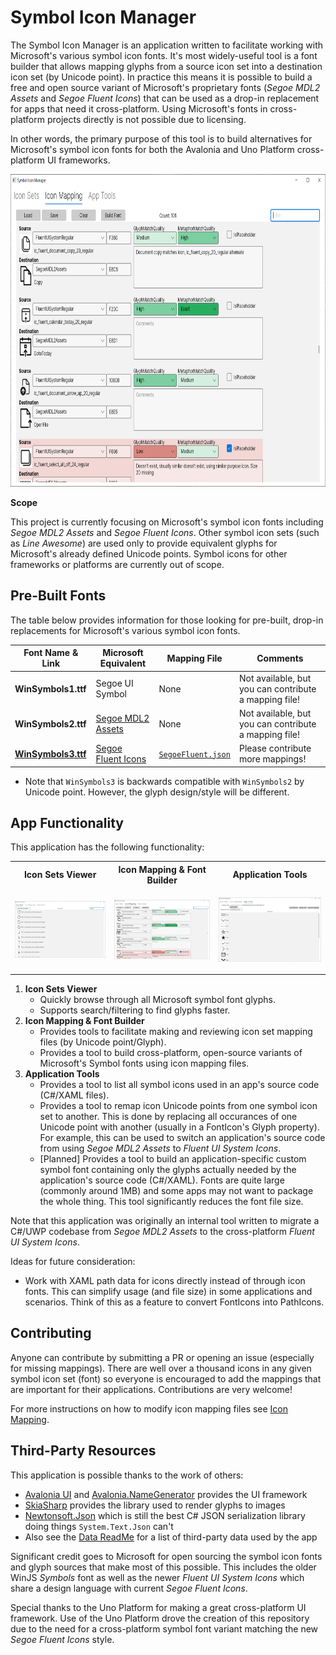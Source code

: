 # Symbol Icon Manager

The Symbol Icon Manager is an application written to facilitate working with Microsoft's various symbol icon fonts. It's most widely-useful tool is a font builder that allows mapping glyphs from a source icon set into a destination icon set (by Unicode point). In practice this means it is possible to build a free and open source variant of Microsoft's proprietary fonts (*Segoe MDL2 Assets* and *Segoe Fluent Icons*) that can be used as a drop-in replacement for apps that need it cross-platform. Using Microsoft's fonts in cross-platform projects directly is not possible due to licensing.

In other words, the primary purpose of this tool is to build alternatives for Microsoft's symbol icon fonts for both the Avalonia and Uno Platform cross-platform UI frameworks.

<p align="center">
  <img src="https://github.com/robloo/SymbolIconManager/raw/main/Docs/Images/IconMappingView.png" height="500px">
</p>

**Scope**

This project is currently focusing on Microsoft's symbol icon fonts including *Segoe MDL2 Assets* and *Segoe Fluent Icons*. Other symbol icon sets (such as *Line Awesome*) are used only to provide equivalent glyphs for Microsoft's already defined Unicode points. Symbol icons for other frameworks or platforms are currently out of scope.

## Pre-Built Fonts

The table below provides information for those looking for pre-built, drop-in replacements for Microsoft's various symbol icon fonts.

| Font Name & Link  | Microsoft Equivalent | Mapping File | Comments |
|-------------------|----------------------|--------------|----------|
| **WinSymbols1.ttf** | Segoe UI Symbol | None | Not available, but you can contribute a mapping file! |
| **WinSymbols2.ttf** | [Segoe MDL2 Assets](https://docs.microsoft.com/en-us/windows/apps/design/style/segoe-ui-symbol-font) | None | Not available, but you can contribute a mapping file! |
| [**WinSymbols3.ttf**](https://github.com/robloo/SymbolIconManager/blob/main/Fonts/WinSymbols3.ttf) | [Segoe Fluent Icons](https://docs.microsoft.com/en-us/windows/apps/design/style/segoe-fluent-icons-font) | [`SegoeFluent.json`](https://github.com/robloo/SymbolIconManager/blob/main/Source/Data/Mappings/SegoeFluent.json) | Please contribute more mappings! |

 * Note that `WinSymbols3` is backwards compatible with `WinSymbols2` by Unicode point. However, the glyph design/style will be different.

## App Functionality

This application has the following functionality:

<table>
  <tr>
    <th><b>Icon Sets Viewer</b></th> 
    <th><b>Icon Mapping & Font Builder</b></th>
    <th><b>Application Tools</b></th>
  </tr>
  <tr>
    <td>
      <p align="center">
        <img src="https://github.com/robloo/SymbolIconManager/raw/main/Docs/Images/IconSetsView.png" width="300px">
      </p>
    </td>
    <td>
      <p align="center">
        <img src="https://github.com/robloo/SymbolIconManager/raw/main/Docs/Images/IconMappingView.png" width="300px">
      </p>
    </td>
    <td>
      <p align="center">
        <img src="https://github.com/robloo/SymbolIconManager/raw/main/Docs/Images/AppToolsView.png" width="300px">
      </p>
    </td>
  </tr>
</table>

 1. **Icon Sets Viewer**
     * Quickly browse through all Microsoft symbol font glyphs.
     * Supports search/filtering to find glyphs faster.
 1. **Icon Mapping & Font Builder**
     * Provides tools to facilitate making and reviewing icon set mapping files (by Unicode point/Glyph).
     * Provides a tool to build cross-platform, open-source variants of Microsoft's Symbol fonts using icon mapping files.
 1. **Application Tools**
     * Provides a tool to list all symbol icons used in an app's source code (C#/XAML files).
     * Provides a tool to remap icon Unicode points from one symbol icon set to another. This is done by replacing all occurances of one Unicode point with another (usually in a FontIcon's Glyph property). For example, this can be used to switch an application's source code from using *Segoe MDL2 Assets* to *Fluent UI System Icons*. 
     * [Planned] Provides a tool to build an application-specific custom symbol font containing only the glyphs actually needed by the application's source code (C#/XAML). Fonts are quite large (commonly around 1MB) and some apps may not want to package the whole thing. This tool significantly reduces the font file size.

Note that this application was originally an internal tool written to migrate a C#/UWP codebase from *Segoe MDL2 Assets* to the cross-platform *Fluent UI System Icons*.

Ideas for future consideration:
 * Work with XAML path data for icons directly instead of through icon fonts. This can simplify usage (and file size) in some applications and scenarios. Think of this as a feature to convert FontIcons into PathIcons.

## Contributing

Anyone can contribute by submitting a PR or opening an issue (especially for missing mappings). There are well over a thousand icons in any given symbol icon set (font) so everyone is encouraged to add the mappings that are important for their applications. Contributions are very welcome!

For more instructions on how to modify icon mapping files see [Icon Mapping](https://github.com/robloo/SymbolIconManager/blob/main/Docs/IconMapping.md).

## Third-Party Resources

This application is possible thanks to the work of others:

 * [Avalonia UI](https://www.avaloniaui.net/) and [Avalonia.NameGenerator](https://github.com/AvaloniaUI/Avalonia.NameGenerator) provides the UI framework
 * [SkiaSharp](https://github.com/mono/SkiaSharp) provides the library used to render glyphs to images
 * [Newtonsoft.Json](https://github.com/JamesNK/Newtonsoft.Json) which is still the best C# JSON serialization library doing things `System.Text.Json` can't
 * Also see the [Data ReadMe](https://github.com/robloo/SymbolIconManager/tree/main/Source/Data#readme) for a list of third-party data used by the app

Significant credit goes to Microsoft for open sourcing the symbol icon fonts and glyph sources that make most of this possible. This includes the older WinJS *Symbols* font as well as the newer *Fluent UI System Icons* which share a design language with current *Segoe Fluent Icons*.

Special thanks to the Uno Platform for making a great cross-platform UI framework. Use of the Uno Platform drove the creation of this repository due to the need for a cross-platform symbol font variant matching the new *Segoe Fluent Icons* style.

